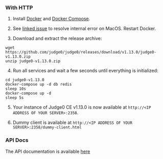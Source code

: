 ### With HTTP
1. Install [Docker](https://docs.docker.com) and [Docker Compose](https://docs.docker.com/compose).

2. See [linked issue](https://github.com/judge0/judge0/issues/325#issuecomment-1140230612) to resolve internal error on MacOS. Restart Docker.

3. Download and extract the release archive:
```
wget https://github.com/judge0/judge0/releases/download/v1.13.0/judge0-v1.13.0.zip
unzip judge0-v1.13.0.zip
```

4. Run all services and wait a few seconds until everything is initialized:
```
cd judge0-v1.13.0
docker-compose up -d db redis
sleep 10s
docker-compose up -d
sleep 5s
```

5. Your instance of Judge0 CE v1.13.0 is now available at `http://<IP ADDRESS OF YOUR SERVER>:2358`.

6. Dummy client is available at `http://<IP ADDRESS OF YOUR SERVER>:2358/dummy-client.html`

### API Docs

The API documentation is available [here](https://ce.judge0.com/)
